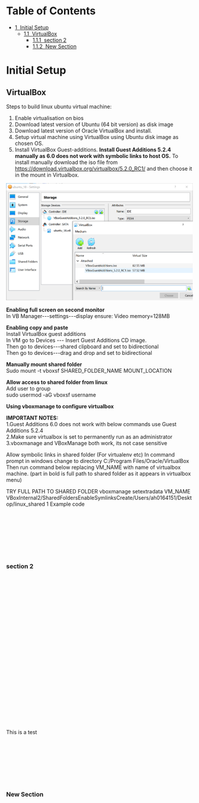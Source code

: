 
<h1>Table of Contents<span class="tocSkip"></span></h1>
<div class="toc"><ul class="toc-item"><li><span><a href="#Initial-Setup" data-toc-modified-id="Initial-Setup-1"><span class="toc-item-num">1&nbsp;&nbsp;</span>Initial Setup</a></span><ul class="toc-item"><li><span><a href="#VirtualBox" data-toc-modified-id="VirtualBox-1.1"><span class="toc-item-num">1.1&nbsp;&nbsp;</span>VirtualBox</a></span><ul class="toc-item"><li><span><a href="#section-2" data-toc-modified-id="section-2-1.1.1"><span class="toc-item-num">1.1.1&nbsp;&nbsp;</span>section 2</a></span></li><li><span><a href="#New-Section" data-toc-modified-id="New-Section-1.1.2"><span class="toc-item-num">1.1.2&nbsp;&nbsp;</span>New Section</a></span></li></ul></li></ul></li></ul></div>

# Initial Setup

## VirtualBox

Steps to build linux ubuntu virtual machine:
   
1) Enable virtualisation on bios<br>
2) Download latest version of Ubuntu (64 bit version) as disk image<br>
3) Download latest version of Oracle VirtualBox and install.<br>
4) Setup virtual machine using VirtualBox using Ubuntu disk image as chosen OS.<br>
5) Install VirtualBox Guest-additions. __Install Guest Additions 5.2.4 manually as 6.0 does not work with symbolic      links to host OS.__ 
   To install manually download the iso file from https://download.virtualbox.org/virtualbox/5.2.0_RC1/ 
   and then choose it in the mount in Virtualbox.


<img src="media/vbox_1.png">

__Enabling full screen on second monitor__<br>
In VB Manager---settings---display ensure:
Video memory=128MB


__Enabling copy and paste__<br>
Install VirtualBox guest additions<br>
In VM go to Devices --- Insert Guest Additions CD image.<br>
Then go to devices---shared clipboard and set to bidirectional<br>
Then go to devices---drag and drop and set to bidirectional<br>


__Manually mount shared folder__<br>
Sudo mount -t vboxsf SHARED_FOLDER_NAME MOUNT_LOCATION


__Allow access to shared folder from linux__<br>
Add user to group<br>
sudo usermod -aG vboxsf username<br>


__Using vboxmanage to configure virtualbox__<br>

__IMPORTANT NOTES:__<br>
1.Guest Additions 6.0 does not work with below commands use Guest Additions 5.2.4<br>
2.Make sure virtualbox is set to permanently run as an administrator<br>
3.vboxmanage and VBoxManage both work, its not case sensitive<br>



Allow symbolic links in shared folder (For virtualenv etc)
In command prompt in windows change to directory
C:/Program Files/Oracle/VirtualBox
Then run command below replacing VM_NAME with name of virtualbox machine.
(part in bold is full path to shared folder as it appears in virtualbox menu)

TRY FULL PATH TO SHARED FOLDER
vboxmanage setextradata VM_NAME VBoxInternal2/SharedFoldersEnableSymlinksCreate/Users/ah0164151/Desktop/linux_shared 1
Example code



```python

```


```python

```


```python

```


```python

```


```python

```


```python

```


```python

```


```python

```


```python

```

### section 2


```python









```


```python

```


```python

```


```python

```


```python

```


```python

```


```python

```


```python

```


```python

```


```python

```


```python

```


```python

```


```python

```


```python

```


```python

```


```python

```


```python

```


```python

```


```python

```


```python

```


```python

```

This is a test


```python

```


```python

```


```python

```


```python

```


```python

```


```python

```


```python

```


```python

```


```python

```

### New Section


```python

```
